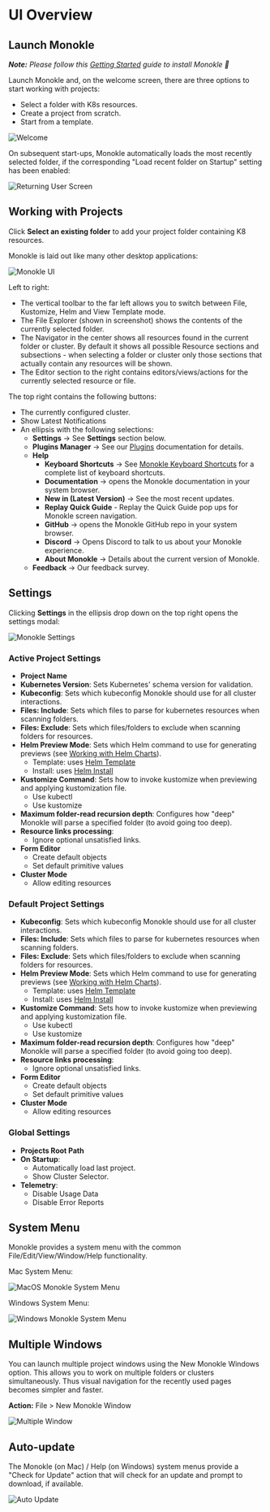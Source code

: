 # UI Overview

## **Launch Monokle**

<em>**Note:** Please follow this [Getting Started](getting-started.md) guide to install Monokle 🚀</em>

Launch Monokle and, on the welcome screen, there are three options to start working with projects:

 - Select a folder with K8s resources.
 - Create a project from scratch.
 - Start from a template.
 
![Welcome](img/new-user-start-screen.png)

On subsequent start-ups, Monokle automatically loads the most recently selected folder, if the corresponding "Load recent folder on Startup" setting has been enabled:

![Returning User Screen](img/returning-user-start-screen-1.9.png)

## **Working with Projects**

Click **Select an existing folder** to add your project folder containing K8 resources. 

Monokle is laid out like many other desktop applications:

![Monokle UI](img/monokle-ui-1.9.png)

Left to right:

- The vertical toolbar to the far left allows you to switch between File, Kustomize, Helm and View Template mode.
- The File Explorer (shown in screenshot) shows the contents of the currently selected folder.
- The Navigator in the center shows all resources found in the current folder or cluster. By default it shows all possible
  Resource sections and subsections - when selecting a folder or cluster only those sections that actually contain
  any resources will be shown.
- The Editor section to the right contains editors/views/actions for the currently selected resource or file.

The top right contains the following buttons:

- The currently configured cluster.
- Show Latest Notifications
- An ellipsis with the following selections:
    - **Settings** -> See **Settings** section below.
    - **Plugins Manager** -> See our [Plugins](plugins.md) documentation for details.
    - **Help**
      - **Keyboard Shortcuts** -> See [Monokle Keyboard Shortcuts](hotkeys.md) for a complete list of keyboard shortcuts.
      - **Documentation** -> opens the Monokle documentation in your system browser.
      - **New in (Latest Version)** -> See the most recent updates.
      - **Replay Quick Guide** - Replay the Quick Guide pop ups for Monokle screen navigation.
      - **GitHub** -> opens the Monokle GitHub repo in your system browser.
      - **Discord** -> Opens Discord to talk to us about your Monokle experience.
      - **About Monokle** -> Details about the current version of Monokle.
  - **Feedback** -> Our feedback survey.

## **Settings**

Clicking **Settings** in the ellipsis drop down on the top right opens the settings modal:

![Monokle Settings](img/monokle-settings-1.9.gif)
   
### **Active Project Settings**
  - **Project Name**
  - **Kubernetes Version**: Sets Kubernetes' schema version for validation.
  - **Kubeconfig**: Sets which kubeconfig Monokle should use for all cluster interactions.
  - **Files: Include**: Sets which files to parse for kubernetes resources when scanning folders.
  - **Files: Exclude**: Sets which files/folders to exclude when scanning folders for resources.
  - **Helm Preview Mode**: Sets which Helm command to use for generating previews (see [Working with Helm Charts](helm.md)).
    - Template: uses [Helm Template](https://helm.sh/docs/helm/helm_template/)
    - Install: uses [Helm Install](https://helm.sh/docs/helm/helm_install/)
  - **Kustomize Command**: Sets how to invoke kustomize when previewing and applying kustomization file.
    - Use kubectl
    - Use kustomize
  - **Maximum folder-read recursion depth**: Configures how "deep" Monokle will parse a specified folder (to avoid going too deep).
  - **Resource links processing**:
    - Ignore optional unsatisfied links.
  - **Form Editor**
    - Create default objects
    - Set default primitive values
  - **Cluster Mode**
    - Allow editing resources

### **Default Project Settings**  
  - **Kubeconfig**: Sets which kubeconfig Monokle should use for all cluster interactions.
  - **Files: Include**: Sets which files to parse for kubernetes resources when scanning folders.
  - **Files: Exclude**: Sets which files/folders to exclude when scanning folders for resources.
  - **Helm Preview Mode**: Sets which Helm command to use for generating previews (see [Working with Helm Charts](helm.md)).
    - Template: uses [Helm Template](https://helm.sh/docs/helm/helm_template/)
    - Install: uses [Helm Install](https://helm.sh/docs/helm/helm_install/)
  - **Kustomize Command**: Sets how to invoke kustomize when previewing and applying kustomization file.
    - Use kubectl
    - Use kustomize
  - **Maximum folder-read recursion depth**: Configures how "deep" Monokle will parse a specified folder (to avoid going too deep).
  - **Resource links processing**:
    - Ignore optional unsatisfied links.
  - **Form Editor**
    - Create default objects
    - Set default primitive values
  - **Cluster Mode**
    - Allow editing resources
    

### **Global Settings** 
  - **Projects Root Path**
  - **On Startup**: 
    - Automatically load last project.
    - Show Cluster Selector.
  - **Telemetry**:
    - Disable Usage Data
    - Disable Error Reports

## **System Menu**

Monokle provides a system menu with the common File/Edit/View/Window/Help functionality.

Mac System Menu:

![MacOS Monokle System Menu](img/mac-system-menu-1.5.0.png)

Windows System Menu:

![Windows Monokle System Menu](img/windows-system-menu.png)

## **Multiple Windows**

You can launch multiple project windows using the New Monokle Windows option. This allows you to work on multiple folders or clusters simultaneously. Thus visual navigation for the recently used pages becomes simpler and faster.

**Action:** File > New Monokle Window

![Multiple Window](img/multiple-window-1.6.0.png)

## **Auto-update**

The Monokle (on Mac) / Help (on Windows) system menus provide a "Check for Update" action that will check for an update
and prompt to download, if available.

![Auto Update](img/monokle-check-for-update.png)
